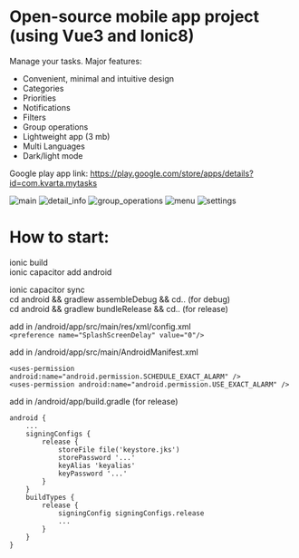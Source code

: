 # Open-source mobile app project (using Vue3 and Ionic8)
Manage your tasks. Major features:
- Convenient, minimal and intuitive design
- Categories
- Priorities
- Notifications
- Filters
- Group operations
- Lightweight app (3 mb)
- Multi Languages
- Dark/light mode

Google play app link: https://play.google.com/store/apps/details?id=com.kvarta.mytasks

![main](https://play-lh.googleusercontent.com/wl-KOLN9vxs4JjeEInBX7YqVCpGF4oUXO1KewG8EHxzt6sHJL6dxF9IvEq-eeGQRckc=w1024-h576-rw)
![detail_info](https://play-lh.googleusercontent.com/-PEEzyRMe-7PQ4EelRmBZ55hoHwrdeuqIk4i8fpqArNP29CoMJofQxgcv2OC7Ceol9E=w1024-h576-rw)
![group_operations](https://play-lh.googleusercontent.com/RekXDUIWHbavzGO0zGbu6moDx_Jn5aGEy4f7AIHBsrAb5K6pY4AMm4p4M7D2uzhEeCA=w1024-h576-rw)
![menu](https://play-lh.googleusercontent.com/dEfQy_7MZP7vgsg4d64LM16bvN8YIaO2l5NbfPBt7afFW0Y6aUUqN19-JIoUmImkPUc=w1024-h576-rw)
![settings](https://play-lh.googleusercontent.com/b-Tl1nO-G8F4t14FpMVckwSi618W-klnr2V5__SdBffzZHSSL4Tvr0NjWnjmBg_Wjp0=w1024-h576-rw)

# How to start:
ionic build\
ionic capacitor add android

ionic capacitor sync\
cd android && gradlew assembleDebug && cd.. (for debug)\
cd android && gradlew bundleRelease && cd.. (for release)

add in /android/app/src/main/res/xml/config.xml\
`<preference name="SplashScreenDelay" value="0"/>`

add in /android/app/src/main/AndroidManifest.xml
```
<uses-permission android:name="android.permission.SCHEDULE_EXACT_ALARM" />
<uses-permission android:name="android.permission.USE_EXACT_ALARM" />
```

add in /android/app/build.gradle (for release)
```
android {
    ...
    signingConfigs {
        release {
            storeFile file('keystore.jks')
            storePassword '...'
            keyAlias 'keyalias'
            keyPassword '...'
        }
    }
    buildTypes {
        release {
            signingConfig signingConfigs.release
            ...
        }
    }
}
```
